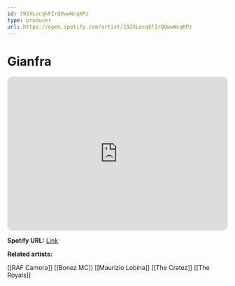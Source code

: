 ```yaml
---
id: 192XLocqkFIrQOwwWcqKPz
type: producer
url: https://open.spotify.com/artist/192XLocqkFIrQOwwWcqKPz
---
```

# Gianfra

<iframe style="border-radius:12px" src="https://open.spotify.com/embed/artist/192XLocqkFIrQOwwWcqKPz" width="100%" height="352" frameBorder="0" allowfullscreen="" allow="autoplay; clipboard-write; encrypted-media; fullscreen; picture-in-picture" loading="lazy"></iframe>

**Spotify URL:** [Link](https://open.spotify.com/artist/192XLocqkFIrQOwwWcqKPz)

**Related artists:**

[[RAF Camora]]
[[Bonez MC]]
[[Maurizio Lobina]]
[[The Cratez]]
[[The Royals]]
